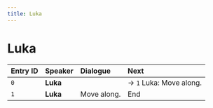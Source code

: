 ```yaml
---
title: Luka
---
```


# Luka


| Entry ID | Speaker | Dialogue | Next |
| :------- | :------ | :------- | :------------ |
| `0` | **Luka** |  | → `1` Luka: Move along\. |
| `1` | **Luka** | Move along\. | End |
